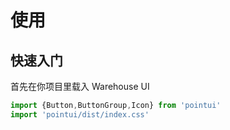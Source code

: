 # 使用

## 快速入门


首先在你项目里载入 Warehouse UI


```javascript
import {Button,ButtonGroup,Icon} from 'pointui'
import 'pointui/dist/index.css'
```